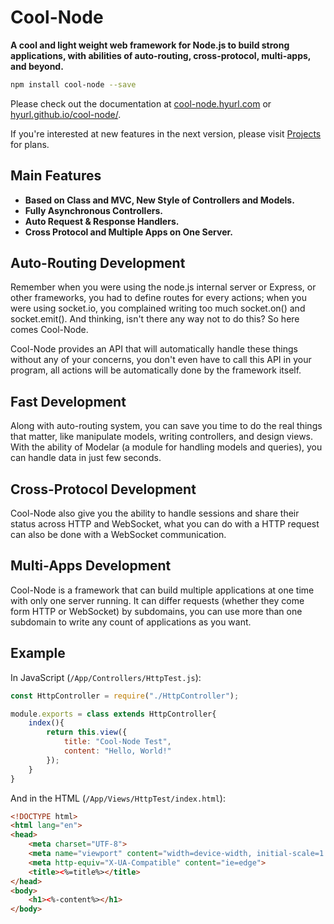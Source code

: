 # Cool-Node

**A cool and light weight web framework for Node.js to build strong**
**applications, with abilities of auto-routing, cross-protocol, multi-apps,**
**and beyond.**

```sh
npm install cool-node --save
```

Please check out the documentation at 
[cool-node.hyurl.com](http://cool-node.hyurl.com) or 
[hyurl.github.io/cool-node/](https://hyurl.github.io/cool-node/).

If you're interested at new features in the next version, please visit 
[Projects](https://github.com/Hyurl/cool-node/projects) for plans.

## Main Features

* **Based on Class and MVC, New Style of Controllers and Models.**
* **Fully Asynchronous Controllers.**
* **Auto Request & Response Handlers.**
* **Cross Protocol and Multiple Apps on One Server.**

## Auto-Routing Development

Remember when you were using the node.js internal server or Express, or other 
frameworks, you had to define routes for every actions; when you were using 
socket.io, you complained writing too much socket.on() and socket.emit(). And 
thinking, isn't there any way not to do this? So here comes Cool-Node.

Cool-Node provides an API that will automatically handle these things without 
any of your concerns, you don't even have to call this API in your program, 
all actions will be automatically done by the framework itself.

## Fast Development

Along with auto-routing system, you can save you time to do the real things 
that matter, like manipulate models, writing controllers, and design views. 
With the ability of Modelar (a module for handling models and queries), you 
can handle data in just few seconds.

## Cross-Protocol Development

Cool-Node also give you the ability to handle sessions and share their status 
across HTTP and WebSocket, what you can do with a HTTP request can also be 
done with a WebSocket communication.

## Multi-Apps Development

Cool-Node is a framework that can build multiple applications at one time with
only one server running. It can differ requests (whether they come form HTTP 
or WebSocket) by subdomains, you can use more than one subdomain to write any 
count of applications as you want.

## Example

In JavaScript (`/App/Controllers/HttpTest.js`):

```javascript
const HttpController = require("./HttpController");

module.exports = class extends HttpController{
    index(){
        return this.view({
            title: "Cool-Node Test",
            content: "Hello, World!"
        });
    }
}
```

And in the HTML (`/App/Views/HttpTest/index.html`):

```html
<!DOCTYPE html>
<html lang="en">
<head>
    <meta charset="UTF-8">
    <meta name="viewport" content="width=device-width, initial-scale=1.0">
    <meta http-equiv="X-UA-Compatible" content="ie=edge">
    <title><%=title%></title>
</head>
<body>
    <h1><%-content%></h1>
</body>
```